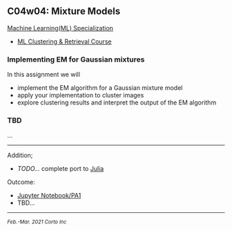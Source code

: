 ## C04w04: Mixture Models

[Machine Learning(ML) Specialization](https://www.coursera.org/specializations/machine-learning)
  - [ML Clustering & Retrieval Course](https://www.coursera.org/learn/ml-clustering-and-retrieval/home/welcome)

### Implementing EM for Gaussian mixtures
In this assignment we will

  - implement the EM algorithm for a Gaussian mixture model
  - apply your implementation to cluster images
  - explore clustering results and interpret the output of the EM algorithm

### TBD

...

<hr />

Addition;
  - <em>TODO...</em> complete port to [Julia](https://www.julialang.org/)

Outcome:
  - [Jupyter Notebook/PA1](https://github.com/pascal-p/ML_UW_Spec/blob/main/C04/w04/C04w04_nb_pa1.ipynb)
  - TBD...

<hr />
<p><sub><em>Feb.-Mar. 2021 Corto Inc</sub></em></p>
